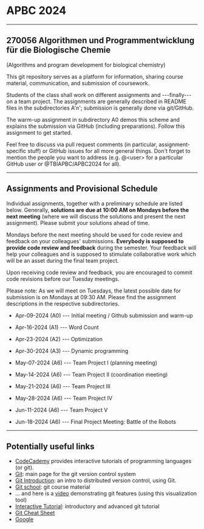 # APBC 2024
---------------------------------------------------------------------
270056 Algorithmen und Programmentwicklung für die Biologische Chemie
---------------------------------------------------------------------
(Algorithms and program development for biological chemistry)

This git repository serves as a platform for information, sharing course material, communication, and submission of coursework.

Students of the class shall work on different assignments and ---finally--- on a team project. The assignments are generally described in README files in the subdirectories A'n'; submission is generally done via git/GitHub.

The warm-up assignment in subdirectory A0 demos this scheme and explains the submission via GitHub (including preparations). Follow this assignment to get started.

Feel free to discuss via pull request comments (in particular, assignment-specific stuff) or GitHub issues for all more general things. Don't forget to mention the people you want to address (e.g. @\<user\> for a particular GitHub user or @TBIAPBC/APBC2024 for all).

------------------------
Assignments and Provisional Schedule
------------------------

Individual assignments, together with a preliminary schedule are listed below. Generally, __solutions are due at 10:00 AM on Mondays before the next meeting__ (where we will discuss the solutions and present the next assignment). Please submit your solutions ahead of time.

Mondays before the next meeting should be used for code review and feedback on your colleagues' submissions. __Everybody is supposed to provide code review and feedback__ during the semester. Your feedback will help your colleagues and is supposed to stimulate collaborative work which will be an asset during the final team project.

Upon receiving code review and feedback, you are encouraged to commit code revisions before our Tuesday meetings.

Please note: As we will meet on Tuesdays, the latest possible date for submission is on Mondays at 09:30 AM. Please find the assignment descriptions in the respective subdirectories.


* Apr-09-2024 (A0) --- Initial meeting / Github submission and warm-up

* Apr-16-2024 (A1) --- Word Count

* Apr-23-2024 (A2) --- Optimization

* Apr-30-2024 (A3) --- Dynamic programming

* May-07-2024 (A6) --- Team Project I (planning meeting)

* May-14-2024 (A6) --- Team Project II (coordination meeting)

* May-21-2024 (A6) --- Team Project III

* May-28-2024 (A6) --- Team Project IV

* Jun-11-2024 (A6) --- Team Project V

* Jun-18-2024 (A6) --- Final Project Meeting: Battle of the Robots


------------------------
Potentially useful links
------------------------

* [CodeCademy](https://www.codecademy.com) provides interactive tutorials of programming languages (or git).
* [Git](https://git-scm.com): main page for the git version control system
* [Git Introduction](https://imada.sdu.dk/~jlandersen/_static/git.pdf): an intro to distributed version control, using Git.
* [Git school](https://github.com/git-school): git course material
* ... and here is a [video](https://vimeo.com/314971616/ed90cde6ec) demonstrating git features (using this visualization tool)
* [Interactive Tutorial](https://learngitbranching.js.org/): introductory and advanced git tutorial
* [Git Cheat Sheet](https://education.github.com/git-cheat-sheet-education.pdf)
* [Google](https://www.google.at)
